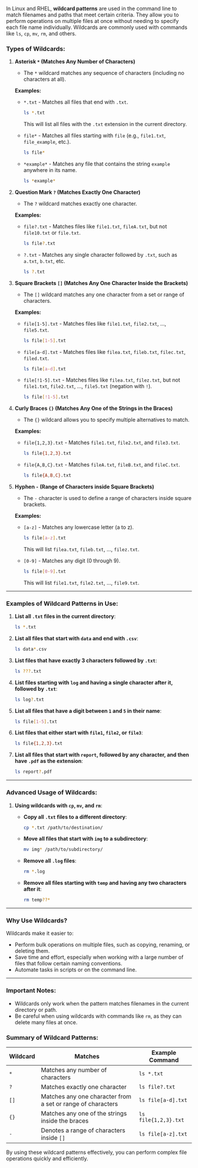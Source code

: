 In Linux and RHEL, **wildcard patterns** are used in the command line to match filenames and paths that meet certain criteria. They allow you to perform operations on multiple files at once without needing to specify each file name individually. Wildcards are commonly used with commands like `ls`, `cp`, `mv`, `rm`, and others.

### **Types of Wildcards:**

1. **Asterisk `*` (Matches Any Number of Characters)**
   - The `*` wildcard matches any sequence of characters (including no characters at all).
   
   **Examples:**
   - `*.txt` - Matches all files that end with `.txt`.
     ```bash
     ls *.txt
     ```
     This will list all files with the `.txt` extension in the current directory.
   
   - `file*` - Matches all files starting with `file` (e.g., `file1.txt`, `file_example`, etc.).
     ```bash
     ls file*
     ```
   
   - `*example*` - Matches any file that contains the string `example` anywhere in its name.
     ```bash
     ls *example*
     ```

2. **Question Mark `?` (Matches Exactly One Character)**
   - The `?` wildcard matches exactly one character.
   
   **Examples:**
   - `file?.txt` - Matches files like `file1.txt`, `fileA.txt`, but not `file10.txt` or `file.txt`.
     ```bash
     ls file?.txt
     ```

   - `?.txt` - Matches any single character followed by `.txt`, such as `a.txt`, `b.txt`, etc.
     ```bash
     ls ?.txt
     ```

3. **Square Brackets `[]` (Matches Any One Character Inside the Brackets)**
   - The `[]` wildcard matches any one character from a set or range of characters.

   **Examples:**
   - `file[1-5].txt` - Matches files like `file1.txt`, `file2.txt`, ..., `file5.txt`.
     ```bash
     ls file[1-5].txt
     ```
   
   - `file[a-d].txt` - Matches files like `filea.txt`, `fileb.txt`, `filec.txt`, `filed.txt`.
     ```bash
     ls file[a-d].txt
     ```

   - `file[!1-5].txt` - Matches files like `filea.txt`, `filez.txt`, but not `file1.txt`, `file2.txt`, ..., `file5.txt` (negation with `!`).
     ```bash
     ls file[!1-5].txt
     ```

4. **Curly Braces `{}` (Matches Any One of the Strings in the Braces)**
   - The `{}` wildcard allows you to specify multiple alternatives to match.

   **Examples:**
   - `file{1,2,3}.txt` - Matches `file1.txt`, `file2.txt`, and `file3.txt`.
     ```bash
     ls file{1,2,3}.txt
     ```

   - `file{A,B,C}.txt` - Matches `fileA.txt`, `fileB.txt`, and `fileC.txt`.
     ```bash
     ls file{A,B,C}.txt
     ```

5. **Hyphen `-` (Range of Characters inside Square Brackets)**
   - The `-` character is used to define a range of characters inside square brackets.

   **Examples:**
   - `[a-z]` - Matches any lowercase letter (a to z).
     ```bash
     ls file[a-z].txt
     ```
     This will list `filea.txt`, `fileb.txt`, ..., `filez.txt`.

   - `[0-9]` - Matches any digit (0 through 9).
     ```bash
     ls file[0-9].txt
     ```
     This will list `file1.txt`, `file2.txt`, ..., `file9.txt`.

---

### **Examples of Wildcard Patterns in Use:**

1. **List all `.txt` files in the current directory**:
   ```bash
   ls *.txt
   ```

2. **List all files that start with `data` and end with `.csv`**:
   ```bash
   ls data*.csv
   ```

3. **List files that have exactly 3 characters followed by `.txt`**:
   ```bash
   ls ???.txt
   ```

4. **List files starting with `log` and having a single character after it, followed by `.txt`**:
   ```bash
   ls log?.txt
   ```

5. **List all files that have a digit between `1` and `5` in their name**:
   ```bash
   ls file[1-5].txt
   ```

6. **List files that either start with `file1`, `file2`, or `file3`**:
   ```bash
   ls file{1,2,3}.txt
   ```

7. **List all files that start with `report`, followed by any character, and then have `.pdf` as the extension**:
   ```bash
   ls report?.pdf
   ```

---

### **Advanced Usage of Wildcards:**

1. **Using wildcards with `cp`, `mv`, and `rm`**:
   - **Copy all `.txt` files to a different directory**:
     ```bash
     cp *.txt /path/to/destination/
     ```

   - **Move all files that start with `img` to a subdirectory**:
     ```bash
     mv img* /path/to/subdirectory/
     ```

   - **Remove all `.log` files**:
     ```bash
     rm *.log
     ```

   - **Remove all files starting with `temp` and having any two characters after it**:
     ```bash
     rm temp??*
     ```

---

### **Why Use Wildcards?**

Wildcards make it easier to:
- Perform bulk operations on multiple files, such as copying, renaming, or deleting them.
- Save time and effort, especially when working with a large number of files that follow certain naming conventions.
- Automate tasks in scripts or on the command line.

---

### **Important Notes:**

- Wildcards only work when the pattern matches filenames in the current directory or path.
- Be careful when using wildcards with commands like `rm`, as they can delete many files at once.

### **Summary of Wildcard Patterns:**

| Wildcard | Matches                                                   | Example Command              |
|----------|-----------------------------------------------------------|------------------------------|
| `*`      | Matches any number of characters                          | `ls *.txt`                   |
| `?`      | Matches exactly one character                             | `ls file?.txt`               |
| `[]`     | Matches any one character from a set or range of characters | `ls file[a-d].txt`           |
| `{}`     | Matches any one of the strings inside the braces          | `ls file{1,2,3}.txt`         |
| `-`      | Denotes a range of characters inside `[]`                 | `ls file[a-z].txt`           |

By using these wildcard patterns effectively, you can perform complex file operations quickly and efficiently.
